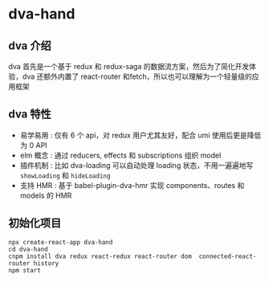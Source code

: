 # dva-hand

## dva 介绍
dva 首先是一个基于 redux 和 redux-saga 的数据流方案，然后为了简化开发体验，dva 还额外内置了 react-router 和fetch，所以也可以理解为一个轻量级的应用框架

## dva 特性
- 易学易用 : 仅有 6 个 api，对 redux 用户尤其友好，配合 umi 使用后更是降低为 0 API
- elm 概念 : 通过 reducers, effects 和 subscriptions 组织 model
- 插件机制 : 比如 dva-loading 可以自动处理 loading 状态，不用一遍遍地写 `showLoading` 和 `hideLoading`
- 支持 HMR : 基于 babel-plugin-dva-hmr 实现 components、routes 和 models 的 HMR

## 初始化项目
```
npx create-react-app dva-hand
cd dva-hand
cnpm install dva redux react-redux react-router dom  connected-react-router history
npm start
```
